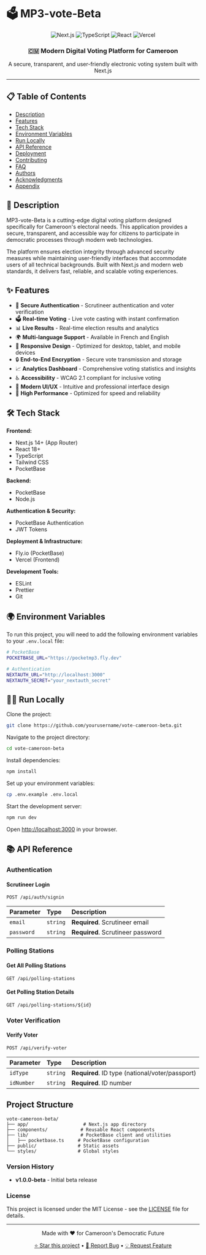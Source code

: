 # 🗳️ MP3-vote-Beta

<div align="center">
  <img src="https://img.shields.io/badge/Next.js-000000?style=for-the-badge&logo=next.js&logoColor=white" alt="Next.js" />
  <img src="https://img.shields.io/badge/TypeScript-007ACC?style=for-the-badge&logo=typescript&logoColor=white" alt="TypeScript" />
  <img src="https://img.shields.io/badge/React-20232A?style=for-the-badge&logo=react&logoColor=61DAFB" alt="React" />
  <img src="https://img.shields.io/badge/Vercel-000000?style=for-the-badge&logo=vercel&logoColor=white" alt="Vercel" />
</div>

<div align="center">
  <h3>🇨🇲 Modern Digital Voting Platform for Cameroon</h3>
  <p>A secure, transparent, and user-friendly electronic voting system built with Next.js</p>
</div>

---

## 📋 Table of Contents
- [Description](#-description)
- [Features](#-features)
- [Tech Stack](#-tech-stack)
- [Environment Variables](#-environment-variables)
- [Run Locally](#-run-locally)
- [API Reference](#-api-reference)
- [Deployment](#-deployment)
- [Contributing](#-contributing)
- [FAQ](#-faq)
- [Authors](#-authors)
- [Acknowledgments](#-acknowledgments)
- [Appendix](#-appendix)

## 🎯 Description
MP3-vote-Beta is a cutting-edge digital voting platform designed specifically for Cameroon's electoral needs. This application provides a secure, transparent, and accessible way for citizens to participate in democratic processes through modern web technologies.

The platform ensures election integrity through advanced security measures while maintaining user-friendly interfaces that accommodate users of all technical backgrounds. Built with Next.js and modern web standards, it delivers fast, reliable, and scalable voting experiences.

## ✨ Features
- 🔐 **Secure Authentication** - Scrutineer authentication and voter verification
- 🗳️ **Real-time Voting** - Live vote casting with instant confirmation
- 📊 **Live Results** - Real-time election results and analytics
- 🌍 **Multi-language Support** - Available in French and English
- 📱 **Responsive Design** - Optimized for desktop, tablet, and mobile devices
- 🔒 **End-to-End Encryption** - Secure vote transmission and storage
- 📈 **Analytics Dashboard** - Comprehensive voting statistics and insights
- ♿ **Accessibility** - WCAG 2.1 compliant for inclusive voting
- 🎨 **Modern UI/UX** - Intuitive and professional interface design
- 🚀 **High Performance** - Optimized for speed and reliability

## 🛠️ Tech Stack
**Frontend:**
- Next.js 14+ (App Router)
- React 18+
- TypeScript
- Tailwind CSS
- PocketBase

**Backend:**
- PocketBase
- Node.js

**Authentication & Security:**
- PocketBase Authentication
- JWT Tokens

**Deployment & Infrastructure:**
- Fly.io (PocketBase)
- Vercel (Frontend)

**Development Tools:**
- ESLint
- Prettier
- Git

## 🌍 Environment Variables
To run this project, you will need to add the following environment variables to your `.env.local` file:

```bash
# PocketBase
POCKETBASE_URL="https://pocketmp3.fly.dev"

# Authentication
NEXTAUTH_URL="http://localhost:3000"
NEXTAUTH_SECRET="your_nextauth_secret"
```

## 🏃‍♂️ Run Locally
Clone the project:

```bash
git clone https://github.com/yourusername/vote-cameroon-beta.git
```

Navigate to the project directory:

```bash
cd vote-cameroon-beta
```

Install dependencies:

```bash
npm install
```

Set up your environment variables:

```bash
cp .env.example .env.local
```

Start the development server:

```bash
npm run dev
```

Open [http://localhost:3000](http://localhost:3000) in your browser.

## 📚 API Reference

### Authentication

#### Scrutineer Login
```http
POST /api/auth/signin
```
| Parameter | Type     | Description                |
| :-------- | :------- | :------------------------- |
| `email`   | `string` | **Required**. Scrutineer email   |
| `password`| `string` | **Required**. Scrutineer password|

### Polling Stations

#### Get All Polling Stations
```http
GET /api/polling-stations
```

#### Get Polling Station Details
```http
GET /api/polling-stations/${id}
```

### Voter Verification

#### Verify Voter
```http
POST /api/verify-voter
```
| Parameter | Type     | Description                |
| :-------- | :------- | :------------------------- |
| `idType`  | `string` | **Required**. ID type (national/voter/passport) |
| `idNumber`| `string` | **Required**. ID number |

## Project Structure
```
vote-cameroon-beta/
├── app/                    # Next.js app directory
├── components/            # Reusable React components
├── lib/                   # PocketBase client and utilities
│   ├── pocketbase.ts     # PocketBase configuration
├── public/               # Static assets
└── styles/               # Global styles
```

### Version History
- **v1.0.0-beta** - Initial beta release

### License
This project is licensed under the MIT License - see the [LICENSE](LICENSE) file for details.

---

<div align="center">
  <p>Made with ❤️ for Cameroon's Democratic Future</p>
  <p>
    <a href="https://github.com/yourusername/vote-cameroon-beta">⭐ Star this project</a> •
    <a href="https://github.com/yourusername/vote-cameroon-beta/issues">🐛 Report Bug</a> •
    <a href="https://github.com/yourusername/vote-cameroon-beta/issues">💡 Request Feature</a>
  </p>
</div>
